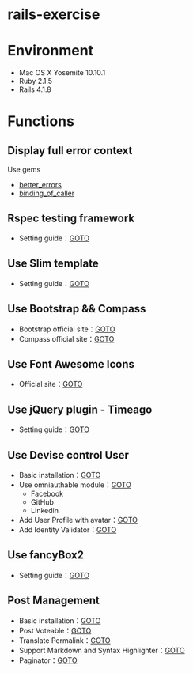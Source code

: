 rails-exercise
==============

# Environment

- Mac OS X Yosemite 10.10.1
- Ruby 2.1.5
- Rails 4.1.8

# Functions

## Display full error context

Use gems

- [better_errors](https://github.com/charliesome/better_errors)
- [binding_of_caller](https://github.com/banister/binding_of_caller)

## Rspec testing framework

- Setting guide：[GOTO](http://chouandy.logdown.com/posts/241718-configure-rspec-testing-environment)

## Use Slim template

- Setting guide：[GOTO](http://chouandy.logdown.com/posts/245563-from-the-haml-template-converted-to-slim)

## Use Bootstrap && Compass

- Bootstrap official site：[GOTO](http://getbootstrap.com/)
- Compass official site：[GOTO](http://compass-style.org/)

## Use Font Awesome Icons

- Official site：[GOTO](http://fortawesome.github.io/Font-Awesome/)

## Use jQuery plugin - Timeago

- Setting guide：[GOTO](http://chouandy.logdown.com/posts/244907-use-jquery-plugin-timeago)

## Use Devise control User

- Basic installation：[GOTO](http://chouandy.logdown.com/posts/245117-devise-part-1-basic-installation)
- Use omniauthable module：[GOTO](http://chouandy.logdown.com/posts/245192-devise-part-2-use-omniauthable-module)
    - Facebook
    - GitHub
    - Linkedin
- Add User Profile with avatar：[GOTO](http://chouandy.logdown.com/posts/245349-devise-part-3-add-user-profile-with-avatar)
- Add Identity Validator：[GOTO](http://chouandy.logdown.com/posts/245408-devise-part-4-add-identity-validator)

## Use fancyBox2

- Setting guide：[GOTO](http://chouandy.logdown.com/posts/245433-use-fancybox-2-in-ruby-on-rails)

## Post Management

- Basic installation：[GOTO](http://chouandy.logdown.com/posts/245442-post-management-part-1-basic-settings)
- Post Voteable：[GOTO](http://chouandy.logdown.com/posts/245918-post-management-part-2-vote-up-vote-down-post)
- Translate Permalink：[GOTO](http://chouandy.logdown.com/posts/246137-post-management-part-3-translate-permalink)
- Support Markdown and Syntax Highlighter：[GOTO](http://chouandy.logdown.com/posts/247401-post-management-part-4-support-markdown-and-syntax-highlighter)
- Paginator：[GOTO](http://chouandy.logdown.com/posts/247478-post-management-part-4-paginator)
